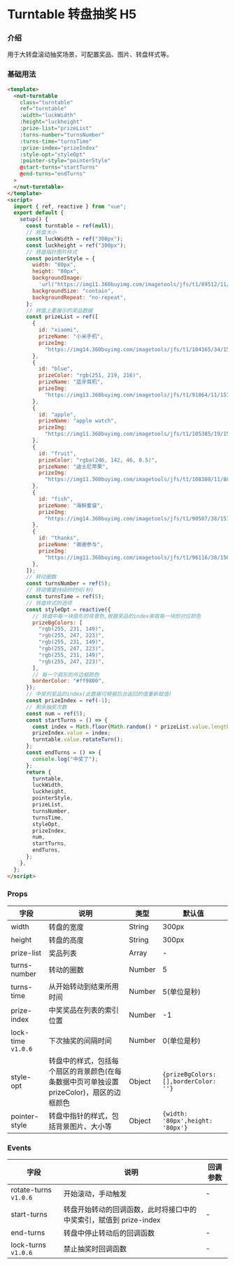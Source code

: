 # Turntable 转盘抽奖  <Badge type="warning">H5</Badge>

### 介绍

用于大转盘滚动抽奖场景，可配置奖品、图片、转盘样式等。

### 基础用法

```html
<template>
  <nut-turntable
    class="turntable"
    ref="turntable"
    :width="luckWidth"
    :height="luckheight"
    :prize-list="prizeList"
    :turns-number="turnsNumber"
    :turns-time="turnsTime"
    :prize-index="prizeIndex"
    :style-opt="styleOpt"
    :pointer-style="pointerStyle"
    @start-turns="startTurns"
    @end-turns="endTurns"
  >
  </nut-turntable>
</template>
<script>
  import { ref, reactive } from "vue";
  export default {
    setup() {
      const turntable = ref(null);
      // 转盘大小
      const luckWidth = ref("300px");
      const luckheight = ref("300px");
      // 转盘指针图片样式
      const pointerStyle = {
        width: "80px",
        height: "80px",
        backgroundImage:
          'url("https://img11.360buyimg.com/imagetools/jfs/t1/89512/11/15244/137408/5e6f15edEf57fa3ff/cb57747119b3bf89.png")',
        backgroundSize: "contain",
        backgroundRepeat: "no-repeat",
      };
      // 转盘上要展示的奖品数据
      const prizeList = ref([
        {
          id: "xiaomi",
          prizeName: "小米手机",
          prizeImg:
            "https://img14.360buyimg.com/imagetools/jfs/t1/104165/34/15186/96522/5e6f1435E46bc0cb0/d4e878a15bfd9362.png",
        },
        {
          id: "blue",
          prizeColor: "rgb(251, 219, 216)",
          prizeName: "蓝牙耳机",
          prizeImg:
            "https://img13.360buyimg.com/imagetools/jfs/t1/91864/11/15108/139003/5e6f146dE1c7b511d/1ddc5aa6e502060a.jpg",
        },
        {
          id: "apple",
          prizeName: "apple watch",
          prizeImg:
            "https://img11.360buyimg.com/imagetools/jfs/t1/105385/19/15140/111093/5e6f1506E48bd0dfb/829a98a8cdb4c27f.png",
        },
        {
          id: "fruit",
          prizeColor: "rgba(246, 142, 46, 0.5)",
          prizeName: "迪士尼苹果",
          prizeImg:
            "https://img11.360buyimg.com/imagetools/jfs/t1/108308/11/8890/237603/5e6f157eE489cccf1/26e0437cfd93b9c8.png",
        },
        {
          id: "fish",
          prizeName: "海鲜套餐",
          prizeImg:
            "https://img14.360buyimg.com/imagetools/jfs/t1/90507/38/15165/448364/5e6f15b4E5df0c718/4bd4c3d375eec312.png",
        },
        {
          id: "thanks",
          prizeName: "谢谢参与",
          prizeImg:
            "https://img11.360buyimg.com/imagetools/jfs/t1/96116/38/15085/5181/5e6f15d1E48e31d30/71353b61dff705d4.png",
        },
      ]);
      // 转动圈数
      const turnsNumber = ref(5);
      // 转动需要持续的时间(秒)
      const turnsTime = ref(5);
      // 转盘样式的选项
      const styleOpt = reactive({
        // 转盘中每一块扇形的背景色,根据奖品的index来取每一块的对应颜色
        prizeBgColors: [
          "rgb(255, 231, 149)",
          "rgb(255, 247, 223)",
          "rgb(255, 231, 149)",
          "rgb(255, 247, 223)",
          "rgb(255, 231, 149)",
          "rgb(255, 247, 223)",
        ],
        // 每一个扇形的外边框颜色
        borderColor: "#ff9800",
      });
      // 中奖的奖品的index(此数据可根据后台返回的值重新赋值)
      const prizeIndex = ref(-1);
      // 剩余抽奖次数
      const num = ref(5);
      const startTurns = () => {
        const index = Math.floor(Math.random() * prizeList.value.length);
        prizeIndex.value = index;
        turntable.value.rotateTurn();
      };
      const endTurns = () => {
        console.log("中奖了");
      };
      return {
        turntable,
        luckWidth,
        luckheight,
        pointerStyle,
        prizeList,
        turnsNumber,
        turnsTime,
        styleOpt,
        prizeIndex,
        num,
        startTurns,
        endTurns,
      };
    },
  };
</script>
```

### Props

| 字段               | 说明                                                                                      | 类型   | 默认值                              |
| ------------------ | ----------------------------------------------------------------------------------------- | ------ | ----------------------------------- |
| width              | 转盘的宽度                                                                                | String | 300px                               |
| height             | 转盘的高度                                                                                | String | 300px                               |
| prize-list         | 奖品列表                                                                                  | Array  | -                                   |
| turns-number       | 转动的圈数                                                                                | Number | 5                                   |
| turns-time         | 从开始转动到结束所用时间                                                                  | Number | 5(单位是秒)                         |
| prize-index        | 中奖奖品在列表的索引位置                                                                  | Number | -1                                  |
| lock-time `v1.0.6` | 下次抽奖的间隔时间                                                                        | Number | 0(单位是秒)                         |
| style-opt          | 转盘中的样式，包括每个扇区的背景颜色(在每条数据中页可单独设置 prizeColor)，扇区的边框颜色 | Object | `{prizeBgColors: [],borderColor: ''}` |
| pointer-style      | 转盘中指针的样式，包括背景图片、大小等                                                    | Object | `{width: '80px',height: '80px'}`      |

### Events

| 字段                  | 说明                                                               | 回调参数 |
| --------------------- | ------------------------------------------------------------------ | -------- |
| rotate-turns `v1.0.6` | 开始滚动，手动触发                                                 | -        |
| start-turns           | 转盘开始转动的回调函数，此时将接口中的中奖索引，赋值到 prize-index | -        |
| end-turns             | 转盘中停止转动后的回调函数                                         | -        |
| lock-turns `v1.0.6`   | 禁止抽奖时回调函数                                                 | -        |
